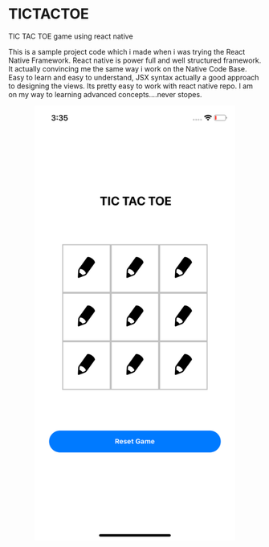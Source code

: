 # TICTACTOE
TIC TAC TOE game using react native

This is a sample project code which i made when i was trying the React Native Framework.
React native is power full and well structured framework. It actually convincing me the same way i work on the Native Code Base.
Easy to learn and easy to understand, JSX syntax actually a good approach to designing the views.
Its pretty easy to work with react native repo. I am on my way to learning advanced concepts....never stopes.
<p align="center">
  <img src="https://github.com/AdarshEpic/TICTACTOE/blob/master/TICTACTOE%20geme.png?raw=true" width=400 />
 </p>
 
